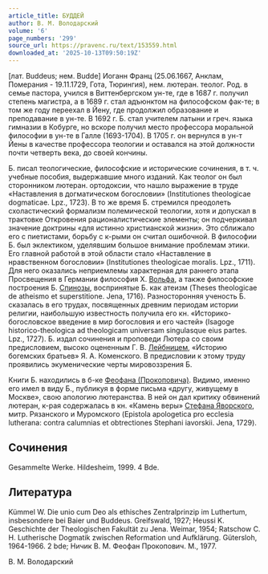 ```yaml
---
article_title: БУДДЕЙ
author: В. М. Володарский
volume: '6'
page_numbers: '299'
source_url: https://pravenc.ru/text/153559.html
downloaded_at: '2025-10-13T09:50:19Z'
---
```


[лат. Buddeus; нем. Budde] Иоганн Франц (25.06.1667, Анклам, Померания - 19.11.1729, Гота, Тюрингия), нем. лютеран. теолог. Род. в семье пастора, учился в Виттенбергском ун-те, где в 1687 г. получил степень магистра, а в 1689 г. стал адъюнктом на философском фак-те; в том же году переехал в Йену, где продолжил образование и преподавание в ун-те. В 1692 г. Б. стал учителем латыни и греч. языка гимназии в Кобурге, но вскоре получил место профессора моральной философии в ун-те в Галле (1693-1704). В 1705 г. он вернулся в ун-т Йены в качестве профессора теологии и оставался на этой должности почти четверть века, до своей кончины.

Б. писал теологические, философские и исторические сочинения, в т. ч. учебные пособия, выдержавшие много изданий. Как теолог он был сторонником лютеран. ортодоксии, что нашло выражение в труде «Наставления в догматическом богословии» (Institutiones theologicae dogmaticae. Lpz., 1723). В то же время Б. стремился преодолеть схоластический формализм полемической теологии, хотя и допускал в трактовке Откровения рационалистические элементы; он подчеркивал значение доктрины «для истинно христианской жизни». Это сближало его с пиетистами, борьбу с к-рыми он считал ошибочной. В философии Б. был эклектиком, уделявшим большое внимание проблемам этики. Его главной работой в этой области стало «Наставление в нравственном богословии» (Institutiones theologicae moralis. Lpz., 1711). Для него оказались неприемлемы характерная для раннего этапа Просвещения в Германии философия Х. [Вольфа](https://pravenc.ru/text/Вольфа.html), а также философские построения Б. [Спинозы](https://pravenc.ru/text/Спиноза.html), воспринятые Б. как атеизм (Theses theologicae de atheismo et superstitione. Jena, 1716). Разносторонняя ученость Б. сказалась в его трудах, посвященных древним периодам истории религии, наибольшую известность получила его кн. «Историко-богословское введение в мир богословия и его частей» (Isagoge historico-theologica ad theologicam universam singulasque eius partes. Lpz., 1727). Б. издал сочинения и проповеди Лютера со своим предисловием, высоко оцененным Г. В. [Лейбницем](https://pravenc.ru/text/Лейбницем.html), «Историю богемских братьев» Я. А. Коменского. В предисловии к этому труду проявились экуменические черты мировоззрения Б.

Книги Б. находились в б-ке [Феофана (Прокоповича)](<https://pravenc.ru/text/Феофана (Прокоповича).html>). Видимо, именно его имел в виду Б., публикуя в форме письма «другу, живущему в Москве», свою апологию лютеранства. В ней он дал критику обвинений лютеран, к-рая содержалась в кн. «Камень веры» [Стефана Яворского](<https://pravenc.ru/text/Стефана Яворского.html>), митр. Рязанского и Муромского (Epistola apologetica pro ecclesia lutherana: contra calumnias et obtrectiones Stephani iavorskii. Jena, 1729).

## Сочинения

Gesammelte Werke. Hildesheim, 1999. 4 Bde.

## Литература

Kümmel W. Die unio cum Deo als ethisches Zentralprinzip im Luthertum, insbesondere bei Baier und Buddeus. Greifswald, 1927; Heussi K. Geschichte der Theologischen Fakultät zu Jena. Weimar, 1954; Ratschow C. H. Lutherische Dogmatik zwischen Reformation und Aufklärung. Gütersloh, 1964-1966. 2 bde; Ничик В. М. Феофан Прокопович. М., 1977.

В. М. Володарский
